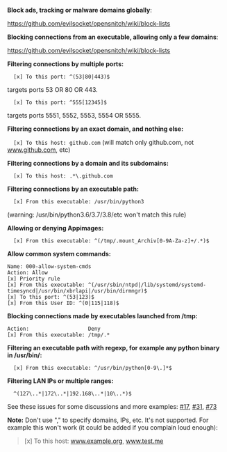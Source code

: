 **Block ads, tracking or malware domains globally**:

https://github.com/evilsocket/opensnitch/wiki/block-lists

**Blocking connections from an executable, allowing only a few domains**:

https://github.com/evilsocket/opensnitch/wiki/block-lists

**Filtering connections by multiple ports:**

`  [x] To this port: ^(53|80|443)$`

targets ports 53 OR 80 OR 443.

`  [x] To this port: ^555[12345]$`

targets ports 5551, 5552, 5553, 5554 OR 5555.

**Filtering connections by an exact domain, and nothing else:**

`  [x] To this host: github.com` (will match only github.com, not www.github.com, etc)

**Filtering connections by a domain and its subdomains:**

`  [x] To this host: .*\.github.com`

**Filtering connections by an executable path:** 

`  [x] From this executable: /usr/bin/python3`
     
(warning: /usr/bin/python3.6/3.7/3.8/etc won't match this rule)

**Allowing or denying Appimages:**

`  [x] From this executable: ^(/tmp/.mount_Archiv[0-9A-Za-z]+/.*)$`

**Allow common system commands:**

  ```
  Name: 000-allow-system-cmds
  Action: Allow
  [x] Priority rule
  [x] From this executable: ^(/usr/sbin/ntpd|/lib/systemd/systemd-timesyncd|/usr/bin/xbrlapi|/usr/bin/dirmngr)$
  [x] To this port: ^(53|123)$
  [x] From this User ID: ^(0|115|118)$
  ```

**Blocking connections made by executables launched from /tmp:**
  ```
  Action:                   Deny
  [x] From this executable: /tmp/.*
  ```

**Filtering an executable path with regexp, for example any python binary in /usr/bin/:**

`  [x] From this executable: ^/usr/bin/python[0-9\.]*$`


**Filtering LAN IPs or multiple ranges:**

`  ^(127\..*|172\..*|192.168\..*|10\..*)$`

See these issues for some discussions and more examples: [#17](https://github.com/gustavo-iniguez-goya/opensnitch/issues/17), [#31](https://github.com/gustavo-iniguez-goya/opensnitch/issues/31), [#73](https://github.com/gustavo-iniguez-goya/opensnitch/issues/73)

**Note:** Don't use "," to specify domains, IPs, etc. It's not supported. For example this won't work (it could be added if you complain loud enough):

> [x] To this host: www.example.org, www.test.me
